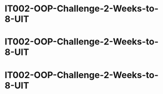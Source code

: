# IT002-OOP-Challenge-2-Weeks-to-8-UIT
# IT002-OOP-Challenge-2-Weeks-to-8-UIT
# IT002-OOP-Challenge-2-Weeks-to-8-UIT
